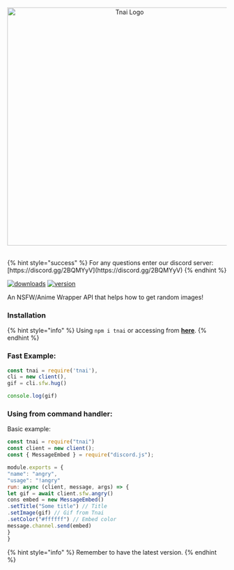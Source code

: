 <div align="center">
  <br />
  <p>
    <a href="https://discord.gg/2BQMYyV"><img src="https://cdn.discordapp.com/attachments/702047402328195152/732285388063899668/b75c04ba-ba8f-4057-93c0-9322f33526cf2F20200425_115122.png" width="546" alt="Tnai Logo" /></a>  </p>
  <br />
</div>
{% hint style="success" %}
For any questions enter our discord server: [https://discord.gg/2BQMYyV](https://discord.gg/2BQMYyV)
{% endhint %}

[![downloads](https://img.shields.io/npm/v/tnai.svg?style=for-the-badge)](https://www.npmjs.com/package/tnai)
[![version](https://img.shields.io/npm/dt/tnai.svg?style=for-the-badge)](https://www.npmjs.com/package/tnai)

An NSFW/Anime Wrapper API that helps how to get random images!


### Installation
{% hint style="info" %}
Using ``npm i tnai`` or accessing from **[here](https://npmjs.com/package/tnai)**.
{% endhint %}

### Fast Example:
```javascript
const tnai = require('tnai'),
cli = new client(),
gif = cli.sfw.hug()

console.log(gif)
```

### Using from command handler:
Basic example:
```javascript
const tnai = require("tnai")
const client = new client();
const { MessageEmbed } = require("discord.js");

module.exports = {
"name": "angry",
"usage": "!angry"
run: async (client, message, args) => {
let gif = await client.sfw.angry()
cons embed = new MessageEmbed()
.setTitle("Some title") // Title
.setImage(gif) // Gif from Tnai
.setColor("#ffffff") // Embed color
message.channel.send(embed)
}
}
```

{% hint style="info" %}
Remember to have the latest version.
{% endhint %}
